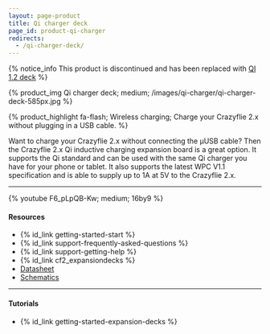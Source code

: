 ```yaml
---
layout: page-product
title: Qi charger deck
page_id: product-qi-charger
redirects:
  - /qi-charger-deck/
---
```


{% notice_info This product is discontinued and has been replaced with <a href="/products/qi-1_2-charger-deck/">QI 1.2 deck</a> %}

{% product_img Qi charger deck; medium;
/images/qi-charger/qi-charger-deck-585px.jpg
%}

{% product_highlight
fa-flash;
Wireless charging;
Charge your Crazyflie 2.x without plugging in a USB cable.
%}

Want to charge your Crazyflie 2.x without connecting the &mu;USB cable?
Then the Crazyflie 2.x Qi inductive charging expansion board is a great
option. It supports the Qi standard and can be used with the same Qi
charger you have for your phone or tablet. It also supports the latest
WPC V1.1 specification and is able to supply up to 1A at 5V to the
Crazyflie 2.x.

---

{% youtube F6_pLpQB-Kw; medium; 16by9 %}

#### Resources

- {% id_link getting-started-start %}
- {% id_link support-frequently-asked-questions %}
- {% id_link support-getting-help %}
- {% id_link cf2_expansiondecks %}
- [Datasheet](/documentation/hardware/qi_deck/qi_deck-datasheet.pdf)
- [Schematics](/documentation/hardware/qi_deck/qi_revb1.pdf)

---

#### Tutorials

- {% id_link getting-started-expansion-decks %}
